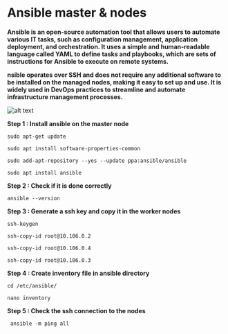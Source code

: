 # Ansible master & nodes
**Ansible is an open-source automation tool that allows users to automate various IT tasks, such as configuration management, application deployment, and orchestration. It uses a simple and human-readable language called YAML to define tasks and playbooks, which are sets of instructions for Ansible to execute on remote systems.**

**nsible operates over SSH and does not require any additional software to be installed on the managed nodes, making it easy to set up and use. It is widely used in DevOps practices to streamline and automate infrastructure management processes.**

![alt text](https://www.devopsschool.com/blog/wp-content/uploads/2019/07/Understanding-Ansible-Architecture-using-diagram1.png)

**Step 1 : Install ansible on the master node**

`sudo apt-get update`

`sudo apt install software-properties-common`

`sudo add-apt-repository --yes --update ppa:ansible/ansible`

`sudo apt install ansible`

**Step 2 : Check if it is done correctly**

`ansible --version`

**Step 3 : Generate a ssh key and copy it in the worker nodes**

`ssh-keygen`

`ssh-copy-id root@10.106.0.2`

`ssh-copy-id root@10.106.0.4`

`ssh-copy-id root@10.106.0.3`

**Step 4 : Create inventory file in ansible directory**

`cd /etc/ansible/`

`nano inventory`

**Step 5 : Check the ssh connection to the nodes**

` ansible -m ping all`
